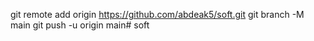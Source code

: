 git remote add origin https://github.com/abdeak5/soft.git
git branch -M main
git push -u origin main# soft
